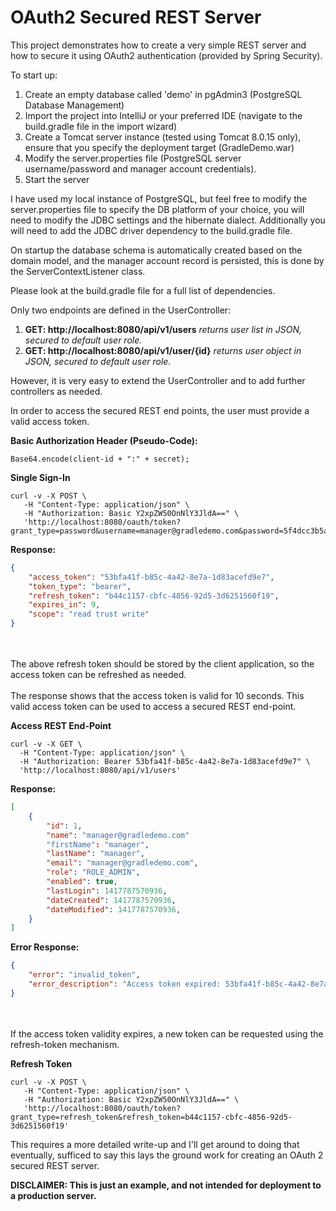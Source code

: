 <h1>OAuth2 Secured REST Server</h1>

This project demonstrates how to create a very simple REST server and how to secure it using OAuth2 authentication (provided by Spring Security).

To start up:
<ol>
<li>Create an empty database called 'demo' in pgAdmin3 (PostgreSQL Database Management)</li>
<li>Import the project into IntelliJ or your preferred IDE (navigate to the build.gradle file in the import wizard)</li>
<li>Create a Tomcat server instance (tested using Tomcat 8.0.15 only), ensure that you specify the deployment target (GradleDemo.war)</li>
<li>Modify the server.properties file (PostgreSQL server username/password and manager account credentials).</li>
<li>Start the server</li>
</ol>
I have used my local instance of PostgreSQL, but feel free to modify the server.properties file to specify the DB platform of your choice, you will need to modify the JDBC settings and the hibernate dialect.  Additionally you will need to add the JDBC driver dependency to the build.gradle file.<br/>

On startup the database schema is automatically created based on the domain model, and the manager account record is persisted, this is done by the ServerContextListener class.

Please look at the build.gradle file for a full list of dependencies.

Only two endpoints are defined in the UserController:
<ol>
<li><b>GET: http://localhost:8080/api/v1/users</b> <i>returns user list in JSON, secured to default user role.</i></li>
<li><b>GET: http://localhost:8080/api/v1/user/{id}</b> <i>returns user object in JSON, secured to default user role.</i></li>
</ol>
However, it is very easy to extend the UserController and to add further controllers as needed.

In order to access the secured REST end points, the user must provide a valid access token.

<b>Basic Authorization Header (Pseudo-Code):</b><br/>
```
Base64.encode(client-id + ":" + secret);
```

<b>Single Sign-In</b><br/>
```
curl -v -X POST \
   -H "Content-Type: application/json" \
   -H "Authorization: Basic Y2xpZW50OnNlY3JldA==" \
   'http://localhost:8080/oauth/token?grant_type=password&username=manager@gradledemo.com&password=5f4dcc3b5aa765d61d8327deb882cf99'
```

<b>Response:</b><br/>
```json
{
    "access_token": "53bfa41f-b85c-4a42-8e7a-1d83acefd9e7",
    "token_type": "bearer",
    "refresh_token": "b44c1157-cbfc-4856-92d5-3d6251560f19",
    "expires_in": 9,
    "scope": "read trust write"
}
```
<br/><br/>The above refresh token should be stored by the client application, so the access token can be refreshed as needed.
<br/><br/>The response shows that the access token is valid for 10 seconds.  This valid access token can be used to access a secured REST end-point.

<b>Access REST End-Point</b><br/>
```
curl -v -X GET \
  -H "Content-Type: application/json" \
  -H "Authorization: Bearer 53bfa41f-b85c-4a42-8e7a-1d83acefd9e7" \
  'http://localhost:8080/api/v1/users'
```

<b>Response:</b><br/>
```json
[
    {
        "id": 1,
        "name": "manager@gradledemo.com"
        "firstName": "manager",
        "lastName": "manager",
        "email": "manager@gradledemo.com",
        "role": "ROLE_ADMIN",
        "enabled": true,
        "lastLogin": 1417787570936,
        "dateCreated": 1417787570936,
        "dateModified": 1417787570936,
    }
]
```

<b>Error Response:</b><br/>
```json
{
    "error": "invalid_token",
    "error_description": "Access token expired: 53bfa41f-b85c-4a42-8e7a-1d83acefd9e7"
}
```
<br/><br/>If the access token validity expires, a new token can be requested using the refresh-token mechanism.

<b>Refresh Token</b><br/>
```
curl -v -X POST \
   -H "Content-Type: application/json" \
   -H "Authorization: Basic Y2xpZW50OnNlY3JldA==" \
   'http://localhost:8080/oauth/token?grant_type=refresh_token&refresh_token=b44c1157-cbfc-4856-92d5-3d6251560f19'
```

<p>This requires a more detailed write-up and I'll get around to doing that eventually, sufficed to say this lays the ground work for creating an OAuth 2 secured REST server.</p>

<b>DISCLAIMER: This is just an example, and not intended for deployment to a production server.</b>
